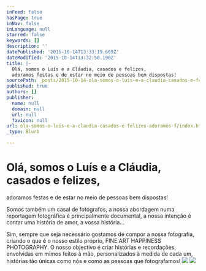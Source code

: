 ```yaml
---
inFeed: false
hasPage: true
inNav: false
inLanguage: null
starred: false
keywords: []
description: ''
datePublished: '2015-10-14T13:33:19.669Z'
dateModified: '2015-10-14T13:32:50.190Z'
title: |-
  Olá, somos o Luís e a Cláudia, casados e felizes,
  adoramos festas e de estar no meio de pessoas bem dispostas!
sourcePath: _posts/2015-10-14-ola-somos-o-luis-e-a-claudia-casados-e-felizes-adoramos-f.md
published: true
authors: []
publisher:
  name: null
  domain: null
  url: null
  favicon: null
url: ola-somos-o-luis-e-a-claudia-casados-e-felizes-adoramos-f/index.html
_type: Blurb

---
```

# Olá, somos o Luís e a Cláudia, casados e felizes,
adoramos festas e de estar no meio de pessoas bem dispostas!

Somos também um casal de fotógrafos, a nossa
abordagem numa reportagem fotográfica é principalmente documental, a nossa
intenção é contar uma história de amor, a vossa história...

Sim, sempre que seja necessário gostamos de compor a
nossa fotografia, criando o que é o nosso estilo próprio, FINE ART HAPPINESS
PHOTOGRAPHY. O nosso objectivo é criar histórias e recordações, envolvidas em
mimos feitos à mão, personalizados à medida de cada um, histórias tão únicas
como nós e como as pessoas que fotografamos!
![](https://the-grid-user-content.s3-us-west-2.amazonaws.com/60e6a7b5-bc8d-43d3-be6d-5f018db9482f.jpg)
![](https://the-grid-user-content.s3-us-west-2.amazonaws.com/e100cc9e-52b8-48c9-b323-5d8eda1b39d2.png)